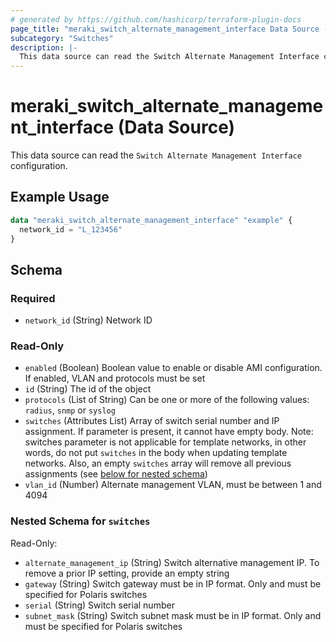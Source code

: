 ```yaml
---
# generated by https://github.com/hashicorp/terraform-plugin-docs
page_title: "meraki_switch_alternate_management_interface Data Source - terraform-provider-meraki"
subcategory: "Switches"
description: |-
  This data source can read the Switch Alternate Management Interface configuration.
---
```


# meraki_switch_alternate_management_interface (Data Source)

This data source can read the `Switch Alternate Management Interface` configuration.

## Example Usage

```terraform
data "meraki_switch_alternate_management_interface" "example" {
  network_id = "L_123456"
}
```

<!-- schema generated by tfplugindocs -->
## Schema

### Required

- `network_id` (String) Network ID

### Read-Only

- `enabled` (Boolean) Boolean value to enable or disable AMI configuration. If enabled, VLAN and protocols must be set
- `id` (String) The id of the object
- `protocols` (List of String) Can be one or more of the following values: `radius`, `snmp` or `syslog`
- `switches` (Attributes List) Array of switch serial number and IP assignment. If parameter is present, it cannot have empty body. Note: switches parameter is not applicable for template networks, in other words, do not put `switches` in the body when updating template networks. Also, an empty `switches` array will remove all previous assignments (see [below for nested schema](#nestedatt--switches))
- `vlan_id` (Number) Alternate management VLAN, must be between 1 and 4094

<a id="nestedatt--switches"></a>
### Nested Schema for `switches`

Read-Only:

- `alternate_management_ip` (String) Switch alternative management IP. To remove a prior IP setting, provide an empty string
- `gateway` (String) Switch gateway must be in IP format. Only and must be specified for Polaris switches
- `serial` (String) Switch serial number
- `subnet_mask` (String) Switch subnet mask must be in IP format. Only and must be specified for Polaris switches

